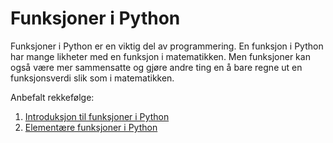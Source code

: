 
# Funksjoner i Python

Funksjoner i Python er en viktig del av programmering. En funksjon i Python har mange likheter med en funksjon i matematikken. 
Men funksjoner kan også være mer sammensatte og gjøre andre ting en å bare regne ut en funksjonsverdi slik som i matematikken.

Anbefalt rekkefølge: 

1. [Introduksjon til funksjoner i Python](./funksjoner.ipynb)
2. [Elementære funksjoner i Python](./elementære_funksjoner.ipynb)
